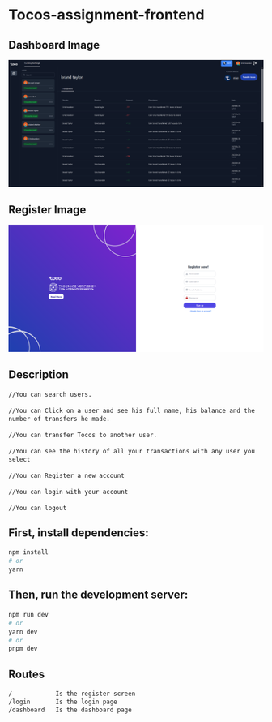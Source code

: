 # Tocos-assignment-frontend

## Dashboard Image
![Screenshot of the Dashboard screen.](/public/snapshot.png)

## Register Image
![Screenshot of the Register screen.](/public/register.png)


## Description

```
//You can search users.

//You can Click on a user and see his full name, his balance and the number of transfers he made.

//You can transfer Tocos to another user.

//You can see the history of all your transactions with any user you select

//You can Register a new account

//You can login with your account

//You can logout
```
## First, install dependencies:

```bash
npm install
# or
yarn 
```
## Then, run the development server:

```bash
npm run dev
# or
yarn dev
# or
pnpm dev
```
## Routes
```
/            Is the register screen
/login       Is the login page
/dashboard   Is the dashboard page

```
